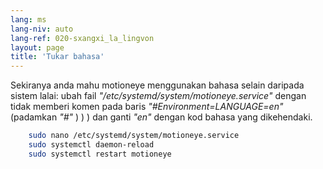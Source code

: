 ```yaml
---
lang: ms
lang-niv: auto
lang-ref: 020-sxangxi_la_lingvon
layout: page
title: 'Tukar bahasa'
---
```


Sekiranya anda mahu motioneye menggunakan bahasa selain daripada sistem lalai: ubah fail _"/etc/systemd/system/motioneye.service"_ dengan tidak memberi komen pada baris _"#Environment=LANGUAGE=en"_ (padamkan _"#"_ ) ) ) dan ganti _"en"_ dengan kod bahasa yang dikehendaki.

```bash
    sudo nano /etc/systemd/system/motioneye.service
    sudo systemctl daemon-reload
    sudo systemctl restart motioneye
```

